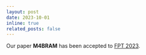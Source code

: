 ```yaml
---
layout: post
date: 2023-10-01
inline: true
related_posts: false
---
```


Our paper **M4BRAM** has been accepted to [FPT 2023](https://fpt2023.org/).
